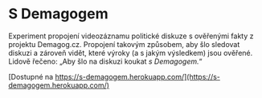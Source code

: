 # S Demagogem

Experiment propojení videozáznamu politické diskuze s ověřenými fakty z projektu Demagog.cz. Propojení takovým způsobem, aby šlo sledovat diskuzi a zároveň vidět, které výroky (a s jakým výsledkem) jsou ověřené. Lidově řečeno: „Aby šlo na diskuzi koukat *s Demagogem.*“

[Dostupné na https://s-demagogem.herokuapp.com/](https://s-demagogem.herokuapp.com/)
